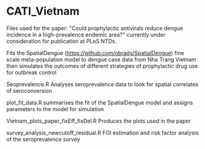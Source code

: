 # CATI_Vietnam
 Files used for the paper: "Could prophylactic antivirals reduce dengue incidence in a high-prevalence endemic area?" currently under consideration for publication at PLoS NTDs.
 
 Fits the SpatialDengue (https://github.com/obrady/SpatialDengue) fine scale meta-population model to dengue case data from Nha Trang Vietnam then simulates the outcomes of different strategies of prophylactic drug use for outbreak control
 
 Seoprevalence.R
 Analyses seroprevalence data to look for spatial correlates of seroconversion
 
plot_fit_data.R
summarises the fit of the SpatialDengue model and assigns parameters to the model for simulation

Vietnam_plots_paper_fixEff_fixDel.R
Produces the plots used in the paper

survey_analysis_newcutoff_residual.R
FOI estimation and risk factor analysis of the seroprevalence survey